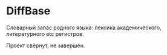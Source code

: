 # DiffBase

Словарный запас родного языка: лексика академического, литературного etc регистров. <br>


Проект свёрнут, не завершён. 
